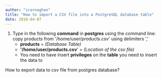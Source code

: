 ```yaml
---
author: "icarnaghan"
title: "How to import a CSV file into a PostgreSQL database table"
date: 2018-04-07
---
```


1. Type in the following **command** in **postgres** using the command line: copy products from '/home/user/products.csv' using delimiters ','
    - **products** = _(Database Table)_
    - **'/home/user/products.csv**' = _(Location of the csv file)_
    - You need to have insert **privileges** on the **table** you need to insert the data to

How to export data to csv file from postgres database?
